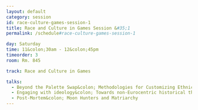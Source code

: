```yaml
---
layout: default
category: session
id: race-culture-games-session-1
title: Race and Culture in Games Session &#35;1
permalink: /schedule#race-culture-games-session-1

day: Saturday
time: 11&colon;30am - 12&colon;45pm
timeorder: 3
room: Rm. 845

track: Race and Culture in Games

talks:
  - Beyond the Palette Swap&colon; Methodologies for Customizing Ethnicity
  - Engaging with ideology&colon; Towards non-Eurocentric historical themed video games
  - Post-Mortem&colon; Moon Hunters and Matriarchy
---
```

